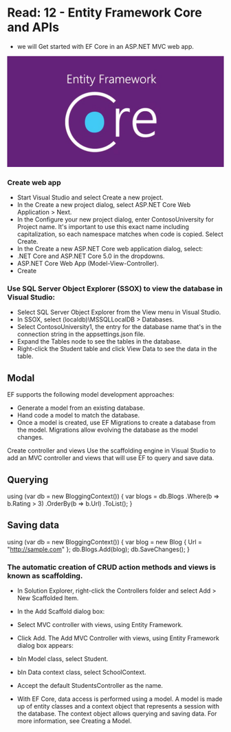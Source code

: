 # Read: 12 - Entity Framework Core and APIs
- we will Get started with EF Core in an ASP.NET MVC web app.

![](./img/R.jpg)

### Create web app
- Start Visual Studio and select Create a new project.
- In the Create a new project dialog, select ASP.NET Core Web Application > Next.
- In the Configure your new project dialog, enter ContosoUniversity for Project name. It's important to use this exact name including capitalization, so each namespace matches when code is copied.
Select Create.
- In the Create a new ASP.NET Core web application dialog, select:
- .NET Core and ASP.NET Core 5.0 in the dropdowns.
- ASP.NET Core Web App (Model-View-Controller).
- Create

### Use SQL Server Object Explorer (SSOX) to view the database in Visual Studio:

- Select SQL Server Object Explorer from the View menu in Visual Studio.
- In SSOX, select (localdb)\MSSQLLocalDB > Databases.
- Select ContosoUniversity1, the entry for the database name that's in the connection string in the appsettings.json file.
- Expand the Tables node to see the tables in the database.
- Right-click the Student table and click View Data to see the data in the table.

## Modal
EF supports the following model development approaches:
- Generate a model from an existing database.
- Hand code a model to match the database.
- Once a model is created, use EF Migrations to create a database from the model. Migrations allow evolving the database as the model changes.

Create controller and views
Use the scaffolding engine in Visual Studio to add an MVC controller and views that will use EF to query and save data.

## Querying

using (var db = new BloggingContext())
{
    var blogs = db.Blogs
        .Where(b => b.Rating > 3)
        .OrderBy(b => b.Url)
        .ToList();
}

## Saving data

using (var db = new BloggingContext())
{
    var blog = new Blog { Url = "http://sample.com" };
    db.Blogs.Add(blog);
    db.SaveChanges();
}

### The automatic creation of CRUD action methods and views is known as scaffolding.

- In Solution Explorer, right-click the Controllers folder and select Add > New Scaffolded Item.
- In the Add Scaffold dialog box:
- Select MVC controller with views, using Entity Framework.
- Click Add. The Add MVC Controller with views, using Entity Framework dialog box appears:
- bIn Model class, select Student.
- bIn Data context class, select SchoolContext.
- Accept the default StudentsController as the name.

- With EF Core, data access is performed using a model. A model is made up of entity classes and a context object that represents a session with the database. The context object allows querying and saving data. For more information, see Creating a Model.

